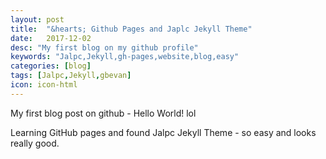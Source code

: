 ```yaml
---
layout: post
title:  "&hearts; Github Pages and Japlc Jekyll Theme"
date:   2017-12-02
desc: "My first blog on my github profile"
keywords: "Jalpc,Jekyll,gh-pages,website,blog,easy"
categories: [blog]
tags: [Jalpc,Jekyll,gbevan]
icon: icon-html
---
```


My first blog post on github -  Hello World! lol

Learning GitHub pages and found Jalpc Jekyll Theme - so easy and looks really good.
